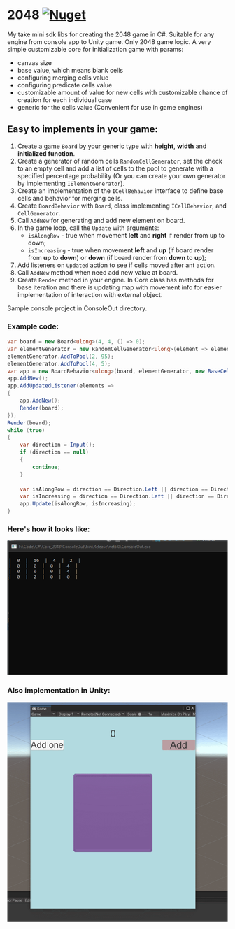2048  [![Nuget](https://img.shields.io/nuget/v/Core_2048)](https://www.nuget.org/packages/Core_2048)
====

My take mini sdk libs for creating the 2048 game in C#. Suitable for any engine from console app to Unity game. Only
2048 game logic. A very simple customizable core for initialization game with params:

* canvas size
* base value, which means blank cells
* configuring merging cells value
* configuring predicate cells value
* customizable amount of value for new cells with customizable chance of creation for each individual case
* generic for the cells value (Convenient for use in game engines)

## Easy to implements in your game:

1. Create a game `Board` by your generic type with **height**, **width** and **initialized function**.
2. Create a generator of random cells `RandomCellGenerator`, set the check to an empty cell and add a list of cells to the pool to generate with a specified percentage probability (Or you can create your own generator by implementing `IElementGenerator`).
3. Create an implementation of the `ICellBehavior` interface to define base cells and behavior for merging cells.
4. Create `BoardBehavior` with `Board`, class implementing `ICellBehavior`, and `CellGenerator`.
5. Call `AddNew` for generating and add new element on board.
6. In the game loop, call the `Update` with arguments:
    * `isAlongRow` - true when movement **left** and **right** if render from up to down;
    * `isIncreasing` - true when movement **left** and **up** (if board render from **up** to **down**) or **down** (if board render from **down** to **up**);
7. Add listeners on `Updated` action to see if cells moved after ant action.
8. Call `AddNew` method when need add new value at board.
9. Create `Render` method in your engine. In Core class has methods for base iteration and there is updating map with movement info for easier implementation of interaction with external object.

Sample console project in ConsoleOut directory.

### Example code:
```csharp
var board = new Board<ulong>(4, 4, () => 0);
var elementGenerator = new RandomCellGenerator<ulong>(element => element == 0);
elementGenerator.AddToPool(2, 95);
elementGenerator.AddToPool(4, 5);
var app = new BoardBehavior<ulong>(board, elementGenerator, new BaseCellBehavior());
app.AddNew();
app.AddUpdatedListener(elements =>
{
    app.AddNew();
    Render(board);
});
Render(board);
while (true)
{
    var direction = Input();
    if (direction == null)
    {
        continue;
    }

    var isAlongRow = direction == Direction.Left || direction == Direction.Right;
    var isIncreasing = direction == Direction.Left || direction == Direction.Up;
    app.Update(isAlongRow, isIncreasing);
}
```

### Here's how it looks like:

![screenshot](https://raw.githubusercontent.com/VladShyrokyi/2048-1/master/doc/ConsoleOut.png "Console app for 2048")

### Also implementation in Unity:

![screenshot](https://raw.githubusercontent.com/VladShyrokyi/2048-1/master/doc/GameInUnity.gif "Unity app for 2048")
